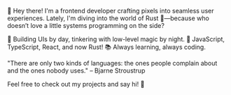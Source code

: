 👋 Hey there! I'm a frontend developer crafting pixels into seamless user experiences. Lately, I'm diving into the world of Rust 🦀—because who doesn’t love a little systems programming on the side?

🚀 Building UIs by day, tinkering with low-level magic by night.
🔧 JavaScript, TypeScript, React, and now Rust!
📚 Always learning, always coding.

"There are only two kinds of languages: the ones people complain about and the ones nobody uses." – Bjarne Stroustrup

Feel free to check out my projects and say hi! 🚀
